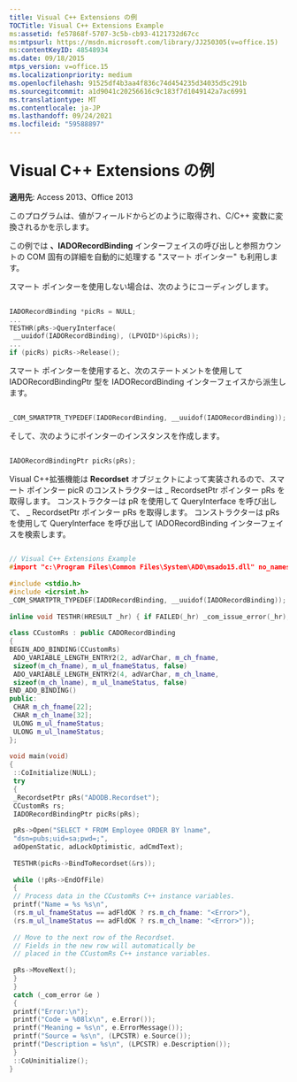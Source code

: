 ```yaml
---
title: Visual C++ Extensions の例
TOCTitle: Visual C++ Extensions Example
ms:assetid: fe57868f-5707-3c5b-cb93-4121732d67cc
ms:mtpsurl: https://msdn.microsoft.com/library/JJ250305(v=office.15)
ms:contentKeyID: 48548934
ms.date: 09/18/2015
mtps_version: v=office.15
ms.localizationpriority: medium
ms.openlocfilehash: 91525df4b3aa4f836c74d454235d34035d5c291b
ms.sourcegitcommit: a1d9041c20256616c9c183f7d1049142a7ac6991
ms.translationtype: MT
ms.contentlocale: ja-JP
ms.lasthandoff: 09/24/2021
ms.locfileid: "59588897"
---
```

# <a name="visual-c-extensions-example"></a>Visual C++ Extensions の例


**適用先**: Access 2013、Office 2013

このプログラムは、値がフィールドからどのように取得され、C/C++ 変数に変換されるかを示します。

この例では **、IADORecordBinding** インターフェイスの呼び出しと参照カウントの COM 固有の詳細を自動的に処理する "スマート ポインター" も利用します。

スマート ポインターを使用しない場合は、次のようにコーディングします。

```cpp 
 
IADORecordBinding *picRs = NULL; 
... 
TESTHR(pRs->QueryInterface( 
 __uuidof(IADORecordBinding), (LPVOID*)&picRs)); 
... 
if (picRs) picRs->Release(); 
```

スマート ポインターを使用すると、次のステートメントを使用して IADORecordBindingPtr 型を IADORecordBinding インターフェイスから派生します。

```cpp 
 
_COM_SMARTPTR_TYPEDEF(IADORecordBinding, __uuidof(IADORecordBinding)); 
```

そして、次のようにポインターのインスタンスを作成します。

```cpp 
 
IADORecordBindingPtr picRs(pRs); 
```

Visual C++拡張機能は **Recordset** オブジェクトによって実装されるので、スマート ポインター picR のコンストラクターは \_ RecordsetPtr ポインター pRs を取得します。 コンストラクターは pR を使用して QueryInterface を呼び出して、 \_ RecordsetPtr ポインター pRs を取得します。 コンストラクターは pRs を使用して QueryInterface を呼び出して IADORecordBinding インターフェイスを検索します。

```cpp 
 
// Visual C++ Extensions Example 
#import "c:\Program Files\Common Files\System\ADO\msado15.dll" no_namespace rename("EOF", "EndOfFile") 
 
#include <stdio.h> 
#include <icrsint.h> 
_COM_SMARTPTR_TYPEDEF(IADORecordBinding, __uuidof(IADORecordBinding)); 
 
inline void TESTHR(HRESULT _hr) { if FAILED(_hr) _com_issue_error(_hr); } 
 
class CCustomRs : public CADORecordBinding 
{ 
BEGIN_ADO_BINDING(CCustomRs) 
 ADO_VARIABLE_LENGTH_ENTRY2(2, adVarChar, m_ch_fname, 
 sizeof(m_ch_fname), m_ul_fnameStatus, false) 
 ADO_VARIABLE_LENGTH_ENTRY2(4, adVarChar, m_ch_lname, 
 sizeof(m_ch_lname), m_ul_lnameStatus, false) 
END_ADO_BINDING() 
public: 
 CHAR m_ch_fname[22]; 
 CHAR m_ch_lname[32]; 
 ULONG m_ul_fnameStatus; 
 ULONG m_ul_lnameStatus; 
}; 
 
void main(void) 
{ 
 ::CoInitialize(NULL); 
 try 
 { 
 _RecordsetPtr pRs("ADODB.Recordset"); 
 CCustomRs rs; 
 IADORecordBindingPtr picRs(pRs); 
 
 pRs->Open("SELECT * FROM Employee ORDER BY lname", 
 "dsn=pubs;uid=sa;pwd=;", 
 adOpenStatic, adLockOptimistic, adCmdText); 
 
 TESTHR(picRs->BindToRecordset(&rs)); 
 
 while (!pRs->EndOfFile) 
 { 
 // Process data in the CCustomRs C++ instance variables. 
 printf("Name = %s %s\n", 
 (rs.m_ul_fnameStatus == adFldOK ? rs.m_ch_fname: "<Error>"), 
 (rs.m_ul_lnameStatus == adFldOK ? rs.m_ch_lname: "<Error>")); 
 
 // Move to the next row of the Recordset. 
 // Fields in the new row will automatically be 
 // placed in the CCustomRs C++ instance variables. 
 
 pRs->MoveNext(); 
 } 
 } 
 catch (_com_error &e ) 
 { 
 printf("Error:\n"); 
 printf("Code = %08lx\n", e.Error()); 
 printf("Meaning = %s\n", e.ErrorMessage()); 
 printf("Source = %s\n", (LPCSTR) e.Source()); 
 printf("Description = %s\n", (LPCSTR) e.Description()); 
 } 
 ::CoUninitialize(); 
} 
```

